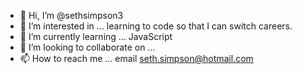 - 👋 Hi, I’m @sethsimpson3
- 👀 I’m interested in ... learning to code so that I can switch careers.
- 🌱 I’m currently learning ... JavaScript
- 💞️ I’m looking to collaborate on ...
- 📫 How to reach me ... email seth.simpson@hotmail.com

<!---
sethsimpson3/sethsimpson3 is a ✨ special ✨ repository because its `README.md` (this file) appears on your GitHub profile.
You can click the Preview link to take a look at your changes.
--->
